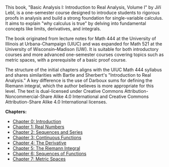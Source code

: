This book, "Basic Analysis I: Introduction to Real Analysis, Volume I" by Jiří Lebl, is a one-semester course designed to introduce students to rigorous proofs in analysis and build a strong foundation for single-variable calculus. It aims to explain "why calculus is true" by delving into fundamental concepts like limits, derivatives, and integrals.

The book originated from lecture notes for Math 444 at the University of Illinois at Urbana-Champaign (UIUC) and was expanded for Math 521 at the University of Wisconsin–Madison (UW). It is suitable for both introductory courses and more advanced one-semester courses covering topics such as metric spaces, with a prerequisite of a basic proof course.

The structure of the initial chapters aligns with the UIUC Math 444 syllabus and shares similarities with Bartle and Sherbert's "Introduction to Real Analysis." A key difference is the use of Darboux sums for defining the Riemann integral, which the author believes is more appropriate for this level. The text is dual-licensed under Creative Commons Attribution-Noncommercial-Share Alike 4.0 International and Creative Commons Attribution-Share Alike 4.0 International licenses.

**Chapters:**

  * [Chapter 0: Introduction](Introduction.md)
  * [Chapter 1: Real Numbers](Real_Numbers.md)
  * [Chapter 2: Sequences and Series](Sequences_and_Series.md)
  * [Chapter 3: Continuous Functions](Continuous_Functions.md)
  * [Chapter 4: The Derivative](The_Derivative.md)
  * [Chapter 5: The Riemann Integral](RiemanIntegral.md)
  * [Chapter 6: Sequences of Functions](Sequences_of_Functions.md)
  * [Chapter 7: Metric Spaces](Metric_spaces.md)
  